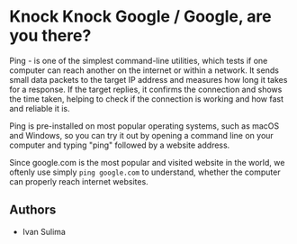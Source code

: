 # Knock Knock Google / Google, are you there?
    
Ping - is one of the simplest command-line utilities, which tests if one computer can reach another on the internet or within a network. It sends small data packets to the target IP address and measures how long it takes for a response. If the target replies, it confirms the connection and shows the time taken, helping to check if the connection is working and how fast and reliable it is. 

Ping is pre-installed on most popular operating systems, such as macOS and Windows, so you can try it out by opening a command line on your computer and typing "ping" followed by a website address.

Since google.com is the most popular and visited website in the world, we oftenly use simply `ping google.com` to understand, whether the computer can properly reach internet websites.

## Authors
- Ivan Sulima
